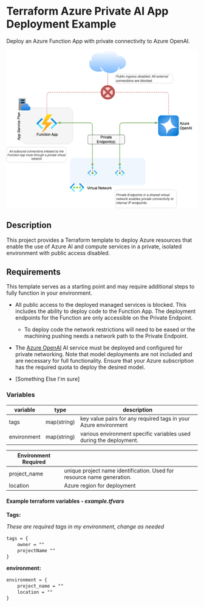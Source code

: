 # Terraform Azure Private AI App Deployment Example

Deploy an Azure Function App with private connectivity to Azure OpenAI.

![Logical Architecture](/static/AzPrivateAIApp_example.drawio.png)

## Description

This project provides a Terraform template to deploy Azure resources that enable the use of Azure AI and compute services in a private, isolated environment with public access disabled.

## Requirements

This template serves as a starting point and may require additional steps to fully function in your environment.

- All public access to the deployed managed services is blocked. This includes the ability to deploy code to the Function App. The deployment endpoints for the Function are only accessible on the Private Endpoint.

    - To deploy code the network restrictions will need to be eased or the machining pushing needs a network path to the Private Endpoint.

- The [Azure OpenAI](https://azure.microsoft.com/en-us/products/ai-services/openai-service) AI service must be deployed and configured for private networking. Note that model deployments are not included and are necessary for full functionality. Ensure that your Azure subscription has the required quota to deploy the desired model.

- [Something Else I'm sure]

### Variables

|variable|type|description|
|---|---|---|
|tags| map(string)|key value pairs for any required tags in your Azure environment |
|environment| map(string)| various environment specific variables used during the deployment. |

|Environment Required ||
|---|---|
|project_name| unique project name identification. Used for resource name generation. |
|location| Azure region for deployment|


#### Example terraform variables - *example.tfvars*

**Tags:**

*These are required tags in my environment, change as needed*

```hcl
tags = {
    owner = ""
    projectName ""
}
```

**environment:**

```hcl
environment = {
    project_name = ""
    location = ""
}
```

